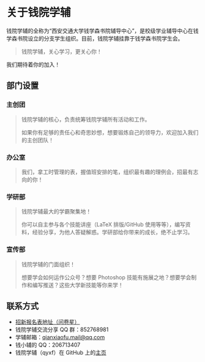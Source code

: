 # 关于钱院学辅

钱院学辅的全称为“西安交通大学钱学森书院辅导中心”，是校级学业辅导中心在钱学森书院设立的分支学生组织。目前，钱院学辅挂靠于钱学森书院学生会。

> 钱院学辅，关心学习，更关心你！

我们期待着你的加入！

## 部门设置

### 主创团
> 钱院学辅的核心，负责统筹钱院学辅所有活动和工作。
> 
> 如果你有足够的责任心和奇思妙想，想要锻炼自己的领导力，欢迎加入我们的主创团队！

### 办公室

> 我们，拿工时管理的表，握值班安排的笔，组织最有趣的理例会，招最有志向的你！


### 学研部

> 钱院学辅最大的学霸聚集地！
> 
> 你可以自主参与各个技能讲座（LaTeX 排版/GitHub 使用等等），编写资料，经验分享，为他人答疑解惑。学研部给你带来的成长，绝不止学习。

### 宣传部

> 钱院学辅的门面组织！
> 
> 想要学会如何运作公众号？想要 Photoshop 技能有施展之地？想要学会制作和编写推送？这些大学新技能等你来学！

## 联系方式
- [招新报名表地址（问卷星）](https://www.wjx.cn/xz/43383409.aspx)
- 钱院学辅交流分享 QQ 群：852768981
- 学辅邮箱：qianxiaofu.mail@qq.com
- 钱小辅的 QQ：206713407
- 钱院学辅（qyxf）在 GitHub 上的[主页](https://github.com/qyxf/)